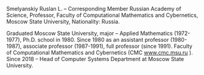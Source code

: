 Smelyanskiy Ruslan L. –  Corresponding Member Russian Academy of Science, Professor, Faculty of Computational Mathematics and Cybernetics, Moscow State University, Nationality: Russia.

Graduated Moscow State University, major – Applied Mathematics (1972-1977), Ph.D. school in 1980.
Since 1980 as an assistant professor (1980-1987), associate professor (1987-1991), full professor (since 1991). Faculty of Computational Mathematics and Cybernetics (CMC  www.cmc.msu.ru ).
Since 2018 – Head of Computer Systems Department at Moscow State University.
